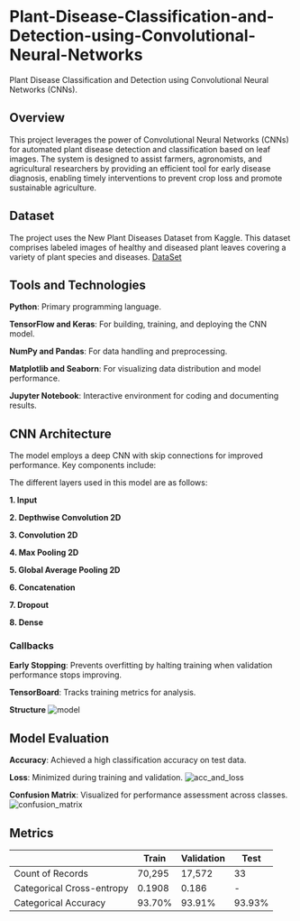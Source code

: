 # Plant-Disease-Classification-and-Detection-using-Convolutional-Neural-Networks
Plant Disease Classification and Detection using Convolutional Neural Networks (CNNs). 

## Overview

This project leverages the power of Convolutional Neural Networks (CNNs) for automated plant disease detection and classification based on leaf images. The system is designed to assist farmers, agronomists, and agricultural researchers by providing an efficient tool for early disease diagnosis, enabling timely interventions to prevent crop loss and promote sustainable agriculture.

## Dataset

The project uses the New Plant Diseases Dataset from Kaggle. This dataset comprises labeled images of healthy and diseased plant leaves covering a variety of plant species and diseases.
[DataSet](https://www.kaggle.com/datasets/vipoooool/new-plant-diseases-dataset)

## Tools and Technologies

**Python**: Primary programming language.

**TensorFlow and Keras**: For building, training, and deploying the CNN model.

**NumPy and Pandas**: For data handling and preprocessing.

**Matplotlib and Seaborn**: For visualizing data distribution and model performance.

**Jupyter Notebook**: Interactive environment for coding and documenting results.

## CNN Architecture

The model employs a deep CNN with skip connections for improved performance. Key components include:

The different layers used in this model are as follows:

**1. Input**

**2. Depthwise Convolution 2D**

**3. Convolution 2D**

**4. Max Pooling 2D**

**5. Global Average Pooling 2D**

**6. Concatenation**

**7. Dropout**

**8. Dense**

### Callbacks

**Early Stopping**: Prevents overfitting by halting training when validation performance stops improving.

**TensorBoard**: Tracks training metrics for analysis.

**Structure**
![model](https://github.com/user-attachments/assets/e7c98079-1f11-4d34-bbcc-f8dfe201f839)


## Model Evaluation

**Accuracy**: Achieved a high classification accuracy on test data.

**Loss**: Minimized during training and validation.
![acc_and_loss](https://github.com/user-attachments/assets/40a40c2a-da6e-416d-b47b-c634711da5ad)



**Confusion Matrix**: Visualized for performance assessment across classes.
![confusion_matrix](https://github.com/user-attachments/assets/2298f37b-d018-486b-835c-94fa2a523e96)


## **Metrics**
| | Train | Validation | Test |
| --- | --- | --- | --- |
| Count of Records | 70,295 | 17,572 | 33 |
| Categorical Cross-entropy | 0.1908 | 0.186 | - |
| Categorical Accuracy | 93.70% | 93.91% | 93.93% |
		
			
			
			
